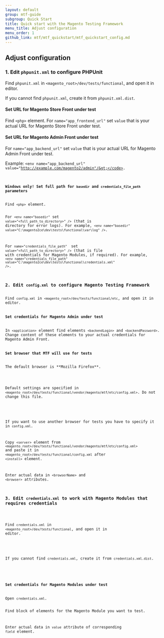 ```yaml
---
layout: default
group: mtf-guide
subgroup: Quick Start
title: Quick start with the Magento Testing Framework
menu_title: Adjust configuration
menu_order: 1
github_link: mtf/mtf_quickstart/mtf_quickstart_config.md
---
```

<h2 id="mtf_quickstart_config">Adjust configuration</h2>

<h3 id="mtf_quickstart_config_phpunitxml">1. Edit <code>phpunit.xml</code> to configure PHPUnit</h3>

Find <code>phpunit.xml</code> in <code>&lt;magento_root&gt;/dev/tests/functional</code>, and open it in editor.

<div class="bs-callout bs-callout-info" id="info">
  <p>If you cannot find <code>phpunit.xml</code>, create it from <code>phpunit.xml.dist</code>.</p>
</div>

<h4 id="mtf_quickstart_config_phpunitxml_frontend">Set URL for Magento Store Front under test</h4>

Find <code>&lt;php&gt;</code> element.
For `name="app_frontend_url"` set `value` that is your actual URL for Magento Store Front under test.

<h4 id="mtf_quickstart_config_phpunitxml_backend">Set URL for Magento Admin Front under test</h4>

For `name="app_backend_url"` set `value` that is your actual URL for Magento Admin Front under test.

Example:
<code>&lt;env name="app_backend_url" value="http://example.com/magento2/admin"/&gt;</code>.

<h4 id="mtf_quickstart_config_phpunitxml_win-credent">Windows only! Set full path for <code>basedir</code> and <code>credentials_file_path</code> parameters</h4>
Find <code>&lt;php&gt;</code> element.

For <code>&lt;env name="basedir"</code> set <code>value="&lt;full_path_to_directory&gt;" /&gt;</code> (that is directory for error logs). For example, <code>&lt;env name="basedir" value="C:\magento2ce\dev\tests\functional\var\log" /&gt;</code>.

For <code>name="credentials_file_path" </code> set <code>value="&lt;full_path_to_directory&gt;" /&gt;</code> (that is file with credentials for Magento Modules, if required). For example, <code>&lt;env name="credentials_file_path" value="C:\magento2ce\dev\tests\functional\credentials.xml" /&gt;</code>.

<h3 id="mtf_quickstart_config_configxml">2. Edit <code>config.xml</code> to configure Magento Testing Framework</h3>
Find <code>config.xml</code> in <code>&lt;magento_root&gt;/dev/tests/functional/etc</code>, and open it in editor.

<h4 id="mtf_quickstart_config_configxml_credent-backend">Set credentials for Magento Admin under test</h4>
In <code>&lt;application&gt;</code> element find elements <code>&lt;backendLogin&gt;</code> and <code>&lt;backendPassword&gt;</code>. Change content of these elements to your actual credentials for Magento Admin Front.

<h4 id="mtf_quickstart_config_configxml_credent-backend">Set browser that MTF will use for tests</h4>
The default browser is **Mozilla Firefox**.

<div class="bs-callout bs-callout-info" id="info">
  <p>Default settings are specified in <code>&lt;magento_root>/dev/tests/functional/vendor/magento/mtf/etc/config.xml&gt;</code>. Do not change this file.</p>
</div>

If you want to use another browser for tests you have to specify it in <code>config.xml</code>.

Copy <code>&lt;server&gt;</code> element from <code>&lt;magento_root>/dev/tests/functional/vendor/magento/mtf/etc/config.xml&gt;</code> and paste it in <code>&lt;magento_root&gt;/dev/tests/functional/config.xml</code> after <code>&lt;install&gt;</code> element.

Enter actual data in <code>&lt;browserName&gt;</code> and <code>&lt;browser&gt;</code> attributes.


<h3 id="mtf_quickstart_config_credentialsxml">3. Edit <code>credentials.xml</code> to work with Magento Modules that requires credentials</h3>

Find <code>credentials.xml</code> in <code>&lt;magento_root&gt;/dev/tests/functional</code>, and open it in editor.

<div class="bs-callout bs-callout-info" id="info">
  <p>If you cannot find <code>credentials.xml</code>, create it from <code>credentials.xml.dist</code>.</p>
</div>

<h4 id="mtf_quickstart_config_credentialsxml-set">Set credentials for Magento Modules under test</h4>
Open <code>credentials.xml</code>.

Find block of elements for the Magento Module you want to test.

Enter actual data in <code>value</code> attribute of corresponding <code>field</code> element.